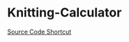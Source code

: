 # Knitting-Calculator
[Source Code Shortcut](https://github.com/mktwohy/Knitting-Calculator/tree/master/app/src/main/java/com/mktwohy/knittingcalculator)
